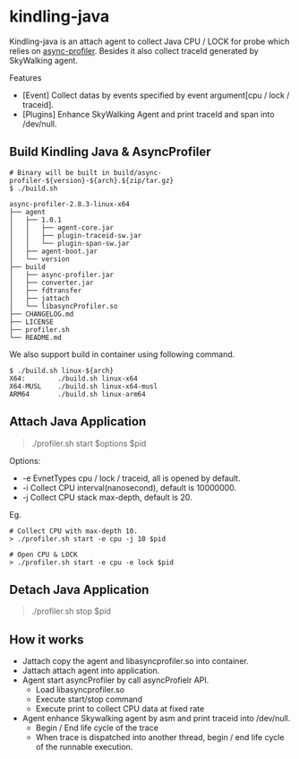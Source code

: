 # kindling-java
Kindling-java is an attach agent to collect Java CPU / LOCK for probe which relies on [async-profiler](https://github.com/CloudDectective-Harmonycloud/async-profiler). Besides it also collect traceId generated by SkyWalking agent.

Features
* [Event] Collect datas by events specified by event argument[cpu / lock / traceid].
* [Plugins] Enhance SkyWalking Agent and print traceId and span into /dev/null.

## Build Kindling Java & AsyncProfiler
```
# Binary will be built in build/async-profiler-${version}-${arch}.${zip/tar.gz}
$ ./build.sh

async-profiler-2.8.3-linux-x64
├── agent
│   ├── 1.0.1
│   │   ├── agent-core.jar
│   │   ├── plugin-traceid-sw.jar
│   │   └── plugin-span-sw.jar
│   ├── agent-boot.jar
│   └── version
├── build
│   ├── async-profiler.jar
│   ├── converter.jar
│   ├── fdtransfer
│   ├── jattach
│   └── libasyncProfiler.so
├── CHANGELOG.md
├── LICENSE
├── profiler.sh
└── README.md
```

We also support build in container using following command.
```
$ ./build.sh linux-${arch}
X64:        ./build.sh linux-x64
X64-MUSL    ./build.sh linux-x64-musl
ARM64       ./build.sh linux-arm64
```

## Attach Java Application
> ./profiler.sh start $options $pid

Options:
* -e  EvnetTypes cpu / lock / traceid, all is opened by default.
* -i  Collect CPU interval(nanosecond), default is 10000000.
* -j  Collect CPU stack max-depth, default is 20.

Eg.
```
# Collect CPU with max-depth 10.
> ./profiler.sh start -e cpu -j 10 $pid

# Open CPU & LOCK
> ./profiler.sh start -e cpu -e lock $pid
```

## Detach Java Application
> ./profiler.sh stop $pid

## How it works
* Jattach copy the agent and libasyncprofiler.so into container.
* Jattach attach agent into application.
* Agent start asyncProfiler by call asyncProfielr API.
    * Load libasyncprofiler.so
    * Execute start/stop command
    * Execute print to collect CPU data at fixed rate
* Agent enhance Skywalking agent by asm and print traceid into /dev/null.
    * Begin / End life cycle of the trace
    * When trace is dispatched into another thread, begin / end life cycle of the runnable execution.